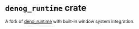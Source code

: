 # `denog_runtime` crate

A fork of [deno_runtime](https://github.com/denoland/deno/tree/main/runtime)
with built-in window system integration.
